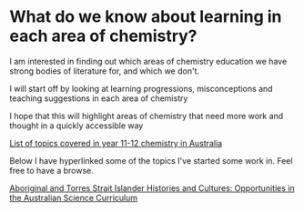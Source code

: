 <h1>What do we know about learning in each area of chemistry?</h1>
<body>
<p>I am interested in finding out which areas of chemistry education we have strong bodies of literature for, and which we don't.</p>
<p>I will start off by looking at learning progressions, misconceptions and teaching suggestions in each area of chemistry</p>
<p>I hope that this will highlight areas of chemistry that need more work and thought in a quickly accessible way</p>
  
  
<p><a href="https://gfirmer.github.io/Chemistry-teacher/Topics">List of topics covered in year 11-12 chemistry in Australia</a></p>

<p>Below I have hyperlinked some of the topics I've started some work in. Feel free to have a browse.</p>

<p><a href="https://gfirmer.github.io/Chemistry-teacher/ATSI-Science">Aboriginal and Torres Strait Islander Histories and Cultures: Opportunities in the Australian Science Curriculum</a></p>

</body>
